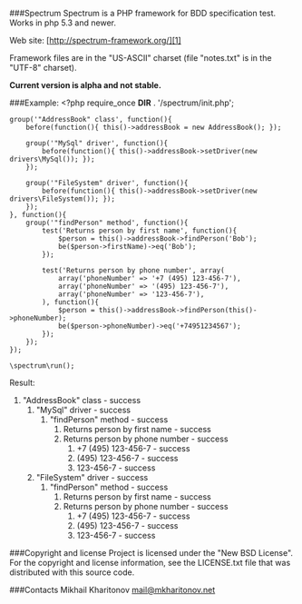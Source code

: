 ###Spectrum
Spectrum is a PHP framework for BDD specification test. Works in php 5.3 and newer.

Web site: [http://spectrum-framework.org/][1]

Framework files are in the "US-ASCII" charset (file "notes.txt" is in the "UTF-8" charset).

**Current version is alpha and not stable.**

###Example:
	<?php
	require_once __DIR__ . '/spectrum/init.php';

	group('"AddressBook" class', function(){
		before(function(){ this()->addressBook = new AddressBook(); });
		
		group('"MySql" driver', function(){
			before(function(){ this()->addressBook->setDriver(new drivers\MySql()); });
		});
	
		group('"FileSystem" driver', function(){
			before(function(){ this()->addressBook->setDriver(new drivers\FileSystem()); });
		});
	}, function(){
		group('"findPerson" method', function(){
			test('Returns person by first name', function(){
				$person = this()->addressBook->findPerson('Bob');
				be($person->firstName)->eq('Bob');
			});
		
			test('Returns person by phone number', array(
				array('phoneNumber' => '+7 (495) 123-456-7'),
				array('phoneNumber' => '(495) 123-456-7'),
				array('phoneNumber' => '123-456-7'),
			), function(){
				$person = this()->addressBook->findPerson(this()->phoneNumber);
				be($person->phoneNumber)->eq('+74951234567');
			});
		});
	});
	
	\spectrum\run();

Result:

1. "AddressBook" class - success
	1. "MySql" driver - success
		1. "findPerson" method - success
			1.  Returns person by first name - success
			2. Returns person by phone number - success
				1.  +7 (495) 123-456-7 - success
				2.  (495) 123-456-7 - success
				3.  123-456-7 - success
	2. "FileSystem" driver - success
		1. "findPerson" method - success
			1.  Returns person by first name - success
			2. Returns person by phone number - success
				1.  +7 (495) 123-456-7 - success
				2.  (495) 123-456-7 - success
				3.  123-456-7 - success

###Copyright and license
Project is licensed under the "New BSD License". For the copyright and license information, see the LICENSE.txt file 
that was distributed with this source code.

###Contacts
Mikhail Kharitonov <mail@mkharitonov.net>

[1]: http://spectrum-framework.org/